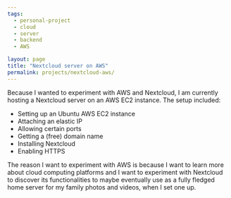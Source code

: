 ```yaml
---
tags:
  - personal-project
  - cloud
  - server
  - backend
  - AWS

layout: page
title: "Nextcloud server on AWS"
permalink: projects/nextcloud-aws/
---
```


Because I wanted to experiment with AWS and Nextcloud, I am currently hosting a Nextcloud server on an AWS EC2 instance. 
The setup included:
- Setting up an Ubuntu AWS EC2 instance
- Attaching an elastic IP
- Allowing certain ports
- Getting a (free) domain name
- Installing Nextcloud
- Enabling HTTPS


The reason I want to experiment with AWS is because I want to learn more about cloud computing platforms and I want to experiment with Nextcloud to discover its functionalities to maybe eventually use as a fully fledged home server for my family photos and videos, when I set one up.
